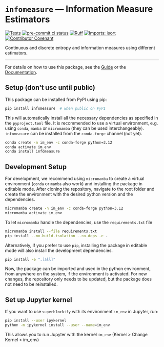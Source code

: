 # `infomeasure` — Information Measure Estimators

[//]: # ([![Dev]&#40;https://img.shields.io/badge/docs-dev-blue.svg&#41;]&#40;https://cbueth.de/infomeasure/&#41;)
[![Tests](https://github.com/cbueth/infomeasure/actions/workflows/test.yml/badge.svg)](https://github.com/cbueth/infomeasure/actions/workflows/test.yml)
[![pre-commit.ci status](https://results.pre-commit.ci/badge/github/cbueth/infomeasure/main.svg?badge_token=yrYXBBKPReaugS06b6MBNg)](https://results.pre-commit.ci/latest/github/cbueth/infomeasure/main?badge_token=yrYXBBKPReaugS06b6MBNg)
[![Ruff](https://img.shields.io/endpoint?url=https://raw.githubusercontent.com/astral-sh/ruff/main/assets/badge/v2.json)](https://github.com/astral-sh/ruff)
[![Imports: isort](https://img.shields.io/badge/%20imports-isort-%231674b1?style=flat&labelColor=ef8336)](https://pycqa.github.io/isort/)
[![Contributor Covenant](https://img.shields.io/badge/Contributor%20Covenant-1.2-4baaaa.svg)](code_of_conduct.md)

Continuous and discrete entropy and information measures using different estimators.

---

For details on how to use this package, see the
[Guide](https://cbueth.de/infomeasure/guide/) or
the [Documentation](https://cbueth.de/infomeasure/).

## Setup (don't use until public)

This package can be installed from PyPI using pip:

```bash
pip install infomeasure  # when public on PyPI
```

This will automatically install all the necessary dependencies as specified in the
`pyproject.toml` file. It is recommended to use a virtual environment, e.g. using
`conda`, `mamba` or `micromamba` (they can be used interchangeably).
`infomeasure` can be installed from the `conda-forge` channel (not yet).

```bash
conda create -n im_env -c conda-forge python=3.12
conda activate im_env
conda install infomeasure
```

## Development Setup

For development, we recommend using `micromamba` to create a virtual
environment (`conda` or `mamba` also work)
and installing the package in editable mode.
After cloning the repository, navigate to the root folder and
create the environment with the desired python version and the dependencies.

```bash
micromamba create -n im_env -c conda-forge python=3.12
micromamba activate im_env
```

To let `micromamba` handle the dependencies, use the `requirements.txt` file

```bash
micromamba install --file requirements.txt
pip install --no-build-isolation --no-deps -e .
```

Alternatively, if you prefer to use `pip`, installing the package in editable mode will
also install the
development dependencies.

```bash
pip install -e ".[all]"
```

Now, the package can be imported and used in the python environment, from anywhere on
the system, if the environment is activated.
For new changes, the repository only needs to be updated, but the package does not need
to be reinstalled.

## Set up Jupyter kernel

If you want to use `superblockify` with its environment `im_env` in Jupyter, run:

```bash
pip install --user ipykernel
python -m ipykernel install --user --name=im_env
```

This allows you to run Jupyter with the kernel `im_env` (Kernel > Change Kernel >
im_env)
